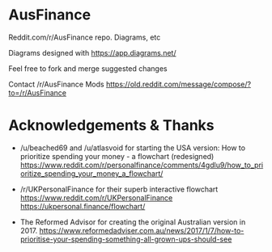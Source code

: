 # AusFinance
Reddit.com/r/AusFinance repo. Diagrams, etc

Diagrams designed with https://app.diagrams.net/

Feel free to fork and merge suggested changes

Contact /r/AusFinance Mods https://old.reddit.com/message/compose/?to=/r/AusFinance

# Acknowledgements & Thanks
*  /u/beached69 and /u/atlasvoid for starting the USA version: How to prioritize spending your money - a flowchart (redesigned)
https://www.reddit.com/r/personalfinance/comments/4gdlu9/how_to_prioritize_spending_your_money_a_flowchart/

* /r/UKPersonalFinance for their superb interactive flowchart
https://www.reddit.com/r/UKPersonalFinance
https://ukpersonal.finance/flowchart/

* The Reformed Advisor for creating the original Australian version in 2017.
https://www.reformedadviser.com.au/news/2017/1/7/how-to-prioritise-your-spending-something-all-grown-ups-should-see
